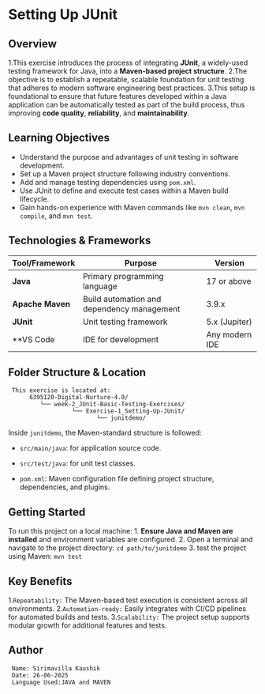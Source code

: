 # Setting Up JUnit

  ## Overview
  
   1.This exercise introduces the process of integrating **JUnit**, a widely-used testing framework for Java, into a **Maven-based project structure**. 
   2.The objective is to establish a repeatable, scalable foundation for unit testing that adheres to modern software engineering best practices.
   3.This setup is foundational to ensure that future features developed within a Java application can be automatically tested as part of the build process, 
   thus improving **code quality**, **reliability**, and **maintainability**.

 
  ## Learning Objectives
  
   - Understand the purpose and advantages of unit testing in software development.
   - Set up a Maven project structure following industry conventions.
   - Add and manage testing dependencies using `pom.xml`.
   - Use JUnit to define and execute test cases within a Maven build lifecycle.
   - Gain hands-on experience with Maven commands like `mvn clean`, `mvn compile`, and `mvn test`.


  ##  Technologies & Frameworks

   | Tool/Framework   | Purpose                                    | Version       |
   |------------------|--------------------------------------------|---------------|
   | **Java**         | Primary programming language               | 17 or above   |
   | **Apache Maven** | Build automation and dependency management | 3.9.x         |
   | **JUnit**        | Unit testing framework                     | 5.x (Jupiter) |
   | **VS Code        | IDE for development                        | Any modern IDE|


   ## Folder Structure & Location
     This exercise is located at:
          6395120-Digital-Nurture-4.0/
             └── week-2_JUnit-Basic-Testing-Exercises/
                      └── Exercise-1_Setting-Up-JUnit/
                             └── junitdemo/
  Inside `junitdemo`, the Maven-standard structure is followed:
  
  - `src/main/java`: for application source code.
      
  - `src/test/java`: for unit test classes.
    
  - `pom.xml`: Maven configuration file defining project structure, dependencies, and plugins.

   ## Getting Started
   
  To run this project on a local machine:
      1. **Ensure Java and Maven are installed** and environment variables are configured.
      2. Open a terminal and navigate to the project directory:
                 `cd path/to/junitdemo`
      3. test the project using Maven:
                  `mvn test`

   ## Key Benefits 
   1.`Repeatability:` The Maven-based test execution is consistent across all environments.
   2.`Automation-ready:` Easily integrates with CI/CD pipelines for automated builds and tests.
   3.`Scalability:` The project setup supports modular growth for additional features and tests.

   ## Author
     Name: Sirimavilla Kaushik
     Date: 26-06-2025
     Language Used:JAVA and MAVEN
